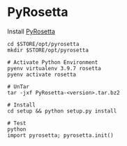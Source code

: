 # PyRosetta

Install [PyRosetta](https://www.pyrosetta.org/downloads)

    cd $STORE/opt/pyrosetta
    mkdir $STORE/opt/pyrosetta
    
    # Activate Python Environment
    pyenv virtualenv 3.9.7 rosetta
    pyenv activate rosetta
    
    # UnTar
    tar -jxf PyRosetta-<version>.tar.bz2
    
    # Install
    cd setup && python setup.py install 
    
    # Test
    python
    import pyrosetta; pyrosetta.init()

#